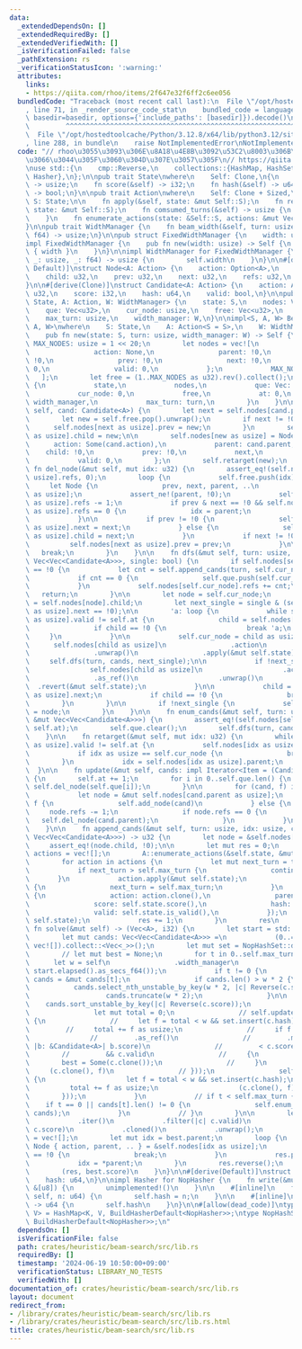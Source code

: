 ```yaml
---
data:
  _extendedDependsOn: []
  _extendedRequiredBy: []
  _extendedVerifiedWith: []
  _isVerificationFailed: false
  _pathExtension: rs
  _verificationStatusIcon: ':warning:'
  attributes:
    links:
    - https://qiita.com/rhoo/items/2f647e32f6ff2c6ee056
  bundledCode: "Traceback (most recent call last):\n  File \"/opt/hostedtoolcache/Python/3.12.8/x64/lib/python3.12/site-packages/onlinejudge_verify/documentation/build.py\"\
    , line 71, in _render_source_code_stat\n    bundled_code = language.bundle(stat.path,\
    \ basedir=basedir, options={'include_paths': [basedir]}).decode()\n          \
    \         ^^^^^^^^^^^^^^^^^^^^^^^^^^^^^^^^^^^^^^^^^^^^^^^^^^^^^^^^^^^^^^^^^^^^^^^^^^^^^^^^^\n\
    \  File \"/opt/hostedtoolcache/Python/3.12.8/x64/lib/python3.12/site-packages/onlinejudge_verify/languages/rust.py\"\
    , line 288, in bundle\n    raise NotImplementedError\nNotImplementedError\n"
  code: "// rhoo\u3055\u3093\u306E\u8A18\u4E8B\u3092\u53C2\u8003\u306B\u3055\u305B\
    \u3066\u3044\u305F\u3060\u304D\u307E\u3057\u305F\n// https://qiita.com/rhoo/items/2f647e32f6ff2c6ee056\n\
    \nuse std::{\n    cmp::Reverse,\n    collections::{HashMap, HashSet},\n    hash::{BuildHasherDefault,\
    \ Hasher},\n};\n\npub trait State\nwhere\n    Self: Clone,\n{\n    fn turn(&self)\
    \ -> usize;\n    fn score(&self) -> i32;\n    fn hash(&self) -> u64;\n    fn is_valid(&self)\
    \ -> bool;\n}\n\npub trait Action\nwhere\n    Self: Clone + Sized,\n{\n    type\
    \ S: State;\n\n    fn apply(&self, state: &mut Self::S);\n    fn revert(&self,\
    \ state: &mut Self::S);\n    fn comsumed_turns(&self) -> usize {\n        1\n\
    \    }\n    fn enumerate_actions(state: &Self::S, actions: &mut Vec<Self>);\n\
    }\n\npub trait WidthManager {\n    fn beam_width(&self, turn: usize, elapsed:\
    \ f64) -> usize;\n}\n\npub struct FixedWidthManager {\n    width: usize,\n}\n\n\
    impl FixedWidthManager {\n    pub fn new(width: usize) -> Self {\n        Self\
    \ { width }\n    }\n}\n\nimpl WidthManager for FixedWidthManager {\n    fn beam_width(&self,\
    \ _: usize, _: f64) -> usize {\n        self.width\n    }\n}\n\n#[derive(Clone,\
    \ Default)]\nstruct Node<A: Action> {\n    action: Option<A>,\n    parent: u32,\n\
    \    child: u32,\n    prev: u32,\n    next: u32,\n    refs: u32,\n    valid: u32,\n\
    }\n\n#[derive(Clone)]\nstruct Candidate<A: Action> {\n    action: A,\n    parent:\
    \ u32,\n    score: i32,\n    hash: u64,\n    valid: bool,\n}\n\npub struct BeamSearch<S:\
    \ State, A: Action, W: WidthManager> {\n    state: S,\n    nodes: Vec<Node<A>>,\n\
    \    que: Vec<u32>,\n    cur_node: usize,\n    free: Vec<u32>,\n    at: u32,\n\
    \    max_turn: usize,\n    width_manager: W,\n}\n\nimpl<S, A, W> BeamSearch<S,\
    \ A, W>\nwhere\n    S: State,\n    A: Action<S = S>,\n    W: WidthManager,\n{\n\
    \    pub fn new(state: S, turn: usize, width_manager: W) -> Self {\n        const\
    \ MAX_NODES: usize = 1 << 20;\n        let nodes = vec![\n            Node {\n\
    \                action: None,\n                parent: !0,\n                child:\
    \ !0,\n                prev: !0,\n                next: !0,\n                refs:\
    \ 0,\n                valid: 0,\n            };\n            MAX_NODES\n     \
    \   ];\n        let free = (1..MAX_NODES as u32).rev().collect();\n\n        Self\
    \ {\n            state,\n            nodes,\n            que: Vec::with_capacity(MAX_NODES),\n\
    \            cur_node: 0,\n            free,\n            at: 0,\n           \
    \ width_manager,\n            max_turn: turn,\n        }\n    }\n\n    fn add_node(&mut\
    \ self, cand: Candidate<A>) {\n        let next = self.nodes[cand.parent as usize].child;\n\
    \        let new = self.free.pop().unwrap();\n        if next != !0 {\n      \
    \      self.nodes[next as usize].prev = new;\n        }\n        self.nodes[cand.parent\
    \ as usize].child = new;\n\n        self.nodes[new as usize] = Node {\n      \
    \      action: Some(cand.action),\n            parent: cand.parent,\n        \
    \    child: !0,\n            prev: !0,\n            next,\n            refs: 0,\n\
    \            valid: 0,\n        };\n        self.retarget(new);\n    }\n\n   \
    \ fn del_node(&mut self, mut idx: u32) {\n        assert_eq!(self.nodes[idx as\
    \ usize].refs, 0);\n        loop {\n            self.free.push(idx);\n       \
    \     let Node {\n                prev, next, parent, ..\n            } = self.nodes[idx\
    \ as usize];\n            assert_ne!(parent, !0);\n            self.nodes[parent\
    \ as usize].refs -= 1;\n            if prev & next == !0 && self.nodes[parent\
    \ as usize].refs == 0 {\n                idx = parent;\n                continue;\n\
    \            }\n\n            if prev != !0 {\n                self.nodes[prev\
    \ as usize].next = next;\n            } else {\n                self.nodes[parent\
    \ as usize].child = next;\n            }\n            if next != !0 {\n      \
    \          self.nodes[next as usize].prev = prev;\n            }\n\n         \
    \   break;\n        }\n    }\n\n    fn dfs(&mut self, turn: usize, cands: &mut\
    \ Vec<Vec<Candidate<A>>>, single: bool) {\n        if self.nodes[self.cur_node].child\
    \ == !0 {\n            let cnt = self.append_cands(turn, self.cur_node, cands);\n\
    \            if cnt == 0 {\n                self.que.push(self.cur_node as u32);\n\
    \            }\n            self.nodes[self.cur_node].refs += cnt;\n         \
    \   return;\n        }\n\n        let node = self.cur_node;\n        let mut child\
    \ = self.nodes[node].child;\n        let next_single = single & (self.nodes[child\
    \ as usize].next == !0);\n\n        'a: loop {\n            while self.nodes[child\
    \ as usize].valid != self.at {\n                child = self.nodes[child as usize].next;\n\
    \                if child == !0 {\n                    break 'a;\n           \
    \     }\n            }\n\n            self.cur_node = child as usize;\n      \
    \      self.nodes[child as usize]\n                .action\n                .as_ref()\n\
    \                .unwrap()\n                .apply(&mut self.state);\n       \
    \     self.dfs(turn, cands, next_single);\n\n            if !next_single {\n \
    \               self.nodes[child as usize]\n                    .action\n    \
    \                .as_ref()\n                    .unwrap()\n                  \
    \  .revert(&mut self.state);\n            }\n\n            child = self.nodes[child\
    \ as usize].next;\n            if child == !0 {\n                break;\n    \
    \        }\n        }\n\n        if !next_single {\n            self.cur_node\
    \ = node;\n        }\n    }\n\n    fn enum_cands(&mut self, turn: usize, cands:\
    \ &mut Vec<Vec<Candidate<A>>>) {\n        assert_eq!(self.nodes[self.cur_node].valid,\
    \ self.at);\n        self.que.clear();\n        self.dfs(turn, cands, true);\n\
    \    }\n\n    fn retarget(&mut self, mut idx: u32) {\n        while self.nodes[idx\
    \ as usize].valid != self.at {\n            self.nodes[idx as usize].valid = self.at;\n\
    \            if idx as usize == self.cur_node {\n                break;\n    \
    \        }\n            idx = self.nodes[idx as usize].parent;\n        }\n  \
    \  }\n\n    fn update(&mut self, cands: impl Iterator<Item = (Candidate<A>, bool)>)\
    \ {\n        self.at += 1;\n        for i in 0..self.que.len() {\n           \
    \ self.del_node(self.que[i]);\n        }\n\n        for (cand, f) in cands {\n\
    \            let node = &mut self.nodes[cand.parent as usize];\n            if\
    \ f {\n                self.add_node(cand)\n            } else {\n           \
    \     node.refs -= 1;\n                if node.refs == 0 {\n                 \
    \   self.del_node(cand.parent);\n                }\n            }\n        }\n\
    \    }\n\n    fn append_cands(&mut self, turn: usize, idx: usize, cands: &mut\
    \ Vec<Vec<Candidate<A>>>) -> u32 {\n        let node = &self.nodes[idx];\n   \
    \     assert_eq!(node.child, !0);\n\n        let mut res = 0;\n        let mut\
    \ actions = vec![];\n        A::enumerate_actions(&self.state, &mut actions);\n\
    \        for action in actions {\n            let mut next_turn = turn + action.comsumed_turns();\n\
    \            if next_turn > self.max_turn {\n                continue;\n     \
    \       }\n            action.apply(&mut self.state);\n            if self.state.is_valid()\
    \ {\n                next_turn = self.max_turn;\n            }\n            cands[next_turn].push(Candidate\
    \ {\n                action: action.clone(),\n                parent: idx as u32,\n\
    \                score: self.state.score(),\n                hash: self.state.hash(),\n\
    \                valid: self.state.is_valid(),\n            });\n            action.revert(&mut\
    \ self.state);\n            res += 1;\n        }\n        res\n    }\n\n    pub\
    \ fn solve(&mut self) -> (Vec<A>, i32) {\n        let start = std::time::Instant::now();\n\
    \        let mut cands: Vec<Vec<Candidate<A>>> =\n            (0..=self.max_turn).map(|_|\
    \ vec![]).collect::<Vec<_>>();\n        let mut set = NopHashSet::default();\n\
    \        // let mut best = None;\n        for t in 0..self.max_turn {\n      \
    \      let w = self\n                .width_manager\n                .beam_width(t,\
    \ start.elapsed().as_secs_f64());\n            if t != 0 {\n                let\
    \ cands = &mut cands[t];\n                if cands.len() > w * 2 {\n         \
    \           cands.select_nth_unstable_by_key(w * 2, |c| Reverse(c.score));\n \
    \                   cands.truncate(w * 2);\n                }\n\n            \
    \    cands.sort_unstable_by_key(|c| Reverse(c.score));\n                set.clear();\n\
    \                let mut total = 0;\n                // self.update(cands.iter().map(|c|\
    \ {\n                //     let f = total < w && set.insert(c.hash);\n       \
    \         //     total += f as usize;\n                //     if f && best\n \
    \               //         .as_ref()\n                //         .map_or(std::i32::MIN,\
    \ |b: &Candidate<A>| b.score)\n                //         < c.score\n        \
    \        //         && c.valid\n                //     {\n                // \
    \        best = Some(c.clone());\n                //     }\n                //\
    \     (c.clone(), f)\n                // }));\n                self.update(cands.iter().map(|c|\
    \ {\n                    let f = total < w && set.insert(c.hash);\n          \
    \          total += f as usize;\n                    (c.clone(), f)\n        \
    \        }));\n            }\n            // if t < self.max_turn {\n        \
    \    if t == 0 || cands[t].len() != 0 {\n                self.enum_cands(t, &mut\
    \ cands);\n            }\n            // }\n        }\n\n        let best = cands[self.max_turn]\n\
    \            .iter()\n            .filter(|c| c.valid)\n            .max_by_key(|c|\
    \ c.score)\n            .cloned()\n            .unwrap();\n        let mut res\
    \ = vec![];\n        let mut idx = best.parent;\n        loop {\n            let\
    \ Node { action, parent, .. } = &self.nodes[idx as usize];\n            if *parent\
    \ == !0 {\n                break;\n            }\n            res.push(action.as_ref().unwrap().clone());\n\
    \            idx = *parent;\n        }\n        res.reverse();\n        res.push(best.action);\n\
    \        (res, best.score)\n    }\n}\n\n#[derive(Default)]\nstruct NopHasher {\n\
    \    hash: u64,\n}\n\nimpl Hasher for NopHasher {\n    fn write(&mut self, _:\
    \ &[u8]) {\n        unimplemented!()\n    }\n\n    #[inline]\n    fn write_u64(&mut\
    \ self, n: u64) {\n        self.hash = n;\n    }\n\n    #[inline]\n    fn finish(&self)\
    \ -> u64 {\n        self.hash\n    }\n}\n\n#[allow(dead_code)]\ntype NopHashMap<K,\
    \ V> = HashMap<K, V, BuildHasherDefault<NopHasher>>;\ntype NopHashSet<K> = HashSet<K,\
    \ BuildHasherDefault<NopHasher>>;\n"
  dependsOn: []
  isVerificationFile: false
  path: crates/heuristic/beam-search/src/lib.rs
  requiredBy: []
  timestamp: '2024-06-19 10:50:00+09:00'
  verificationStatus: LIBRARY_NO_TESTS
  verifiedWith: []
documentation_of: crates/heuristic/beam-search/src/lib.rs
layout: document
redirect_from:
- /library/crates/heuristic/beam-search/src/lib.rs
- /library/crates/heuristic/beam-search/src/lib.rs.html
title: crates/heuristic/beam-search/src/lib.rs
---
```

